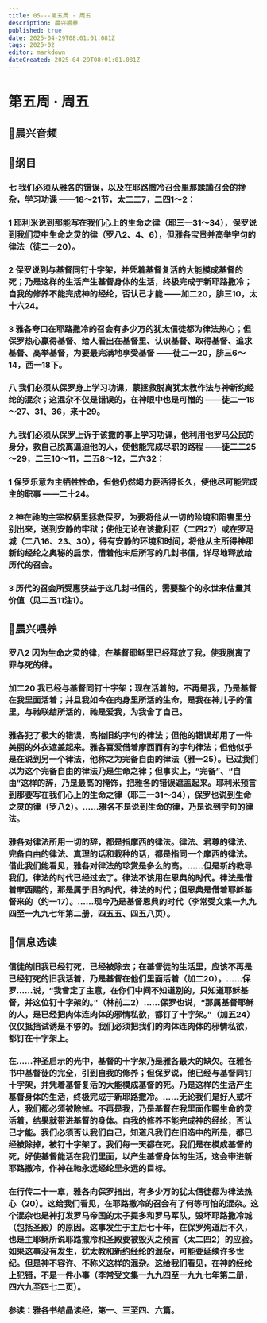 ```yaml
---
title: 05---第五周 · 周五
description: 晨兴喂养
published: true
date: 2025-04-29T08:01:01.081Z
tags: 2025-02
editor: markdown
dateCreated: 2025-04-29T08:01:01.081Z
---
```


# 第五周 · 周五
## 🎵晨兴音频

## 📖纲目

### 七   我们必须从雅各的错误，以及在耶路撒冷召会里那蹂躏召会的搀杂，学习功课 ——18～21节，太二二7，二四1～2：

### 1   耶利米说到那能写在我们心上的生命之律（耶三一31～34），保罗说到我们灵中生命之灵的律（罗八2、4、6），但雅各宝贵并高举字句的律法（徒二一20）。

### 2   保罗说到与基督同钉十字架，并凭着基督复活的大能模成基督的死；乃是这样的生活产生基督身体的生活，终极完成于新耶路撒冷；自我的修养不能完成神的经纶，否认己才能 ——加二20，腓三10，太十六24。

### 3   雅各夸口在耶路撒冷的召会有多少万的犹太信徒都为律法热心；但保罗热心赢得基督、给人看出在基督里、认识基督、取得基督、追求基督、高举基督，为要最完满地享受基督 ——徒二一20，腓三6～14，西一18下。

### 八   我们必须从保罗身上学习功课，蒙拯救脱离犹太教作法与神新约经纶的混杂；这混杂不仅是错误的，在神眼中也是可憎的 ——徒二一18～27、31、36，来十29。

### 九   我们必须从保罗上诉于该撒的事上学习功课，他利用他罗马公民的身分，救自己脱离逼迫他的人，使他能完成尽职的路程 ——徒二二25～29，二三10～11，二五8～12，二六32：

### 1   保罗乐意为主牺牲性命，但他仍然竭力要活得长久，使他尽可能完成主的职事 ——二十24。

### 2   神在祂的主宰权柄里拯救保罗，为要将他从一切的险境和陷害里分别出来，送到安静的牢狱；使他无论在该撒利亚（二四27）或在罗马城（二八16、23、30），得有安静的环境和时间，将他从主所得神那新约经纶之奥秘的启示，借着他末后所写的几封书信，详尽地释放给历代的召会。

### 3   历代的召会所受惠获益于这几封书信的，需要整个的永世来估量其价值（见二五11注1）。

## 📖晨兴喂养

### 罗八2    因为生命之灵的律，在基督耶稣里已经释放了我，使我脱离了罪与死的律。

### 加二20    我已经与基督同钉十字架；现在活着的，不再是我，乃是基督在我里面活着；并且我如今在肉身里所活的生命，是我在神儿子的信里，与祂联结所活的，祂是爱我，为我舍了自己。

### 雅各犯了极大的错误，高抬旧约字句的律法；但他的错误却用了一件美丽的外衣遮盖起来。雅各喜爱借着摩西而有的字句律法；但他似乎是在说到另一个律法，他称之为完备自由的律法（雅一25）。已过我们以为这个完备自由的律法乃是生命之律；但事实上，“完备”、“自由”这样的辞，乃是最高的掩饰，把雅各的错误遮盖起来。耶利米预言到那要写在我们心上的生命之律（耶三一31～34），保罗也说到生命之灵的律（罗八2）。……雅各不是说到生命的律，乃是说到字句的律法。

### 雅各对律法所用一切的辞，都是指摩西的律法。律法、君尊的律法、完备自由的律法、真理的话和栽种的话，都是指同一个摩西的律法。借此我们能看见，雅各对律法的珍赏是多么的高。……但是新约教导我们，律法的时代已经过去了。律法不该用在恩典的时代。律法是借着摩西赐的，那是属于旧的时代，律法的时代；但恩典是借着耶稣基督来的（约一17）。……现今乃是基督恩典的时代（李常受文集一九九四至一九九七年第二册，四五五、四五八页）。

## 📖信息选读

### 信徒的旧我已经钉死，已经被除去；在基督徒的生活里，应该不再是已经钉死的旧我活着，乃是基督在他们里面活着（加二20）。……保罗……说，“我曾定了主意，在你们中间不知道别的，只知道耶稣基督，并这位钉十字架的。”（林前二2）……保罗也说，“那属基督耶稣的人，是已经把肉体连肉体的邪情私欲，都钉了十字架。”（加五24）仅仅抵挡试诱是不够的。我们必须把我们的肉体连肉体的邪情私欲，都钉在十字架上。

### 在……神圣启示的光中，基督的十字架乃是雅各最大的缺欠。在雅各书中基督徒的完全，引到自我的修养；但保罗说，他已经与基督同钉十字架，并凭着基督复活的大能模成基督的死。乃是这样的生活产生基督身体的生活，终极完成于新耶路撒冷。……无论我们是好人或坏人，我们都必须被除掉。不再是我，乃是基督在我里面作赐生命的灵活着，结果就带进基督的身体。自我的修养不能完成神的经纶，否认己才能。我们必须否认我们自己，知道凡我们在旧造中的所是，都已经被除掉，被钉十字架了。我们每一天都在死。我们是在模成基督的死，好使基督能活在我们里面，以产生基督身体的生活，这会带进新耶路撒冷，作神在祂永远经纶里永远的目标。

### 在行传二十一章，雅各向保罗指出，有多少万的犹太信徒都为律法热心（20）。这给我们看见，在耶路撒冷的召会有了何等可怕的混杂。这个混杂也是神打发罗马帝国的太子提多和罗马军队，毁坏耶路撒冷城（包括圣殿）的原因。这事发生于主后七十年，在保罗殉道后不久，也是主耶稣所说耶路撒冷和圣殿要被毁灭之预言（太二四2）的应验。如果这事没有发生，犹太教和新约经纶的混杂，可能要延续许多世纪。但是神不容许、不称义这样的混杂。这给我们看见，在神的经纶上犯错，不是一件小事（李常受文集一九九四至一九九七年第二册，四六九至四七二页）。

### 参读：雅各书结晶读经，第一、三至四、六篇。
